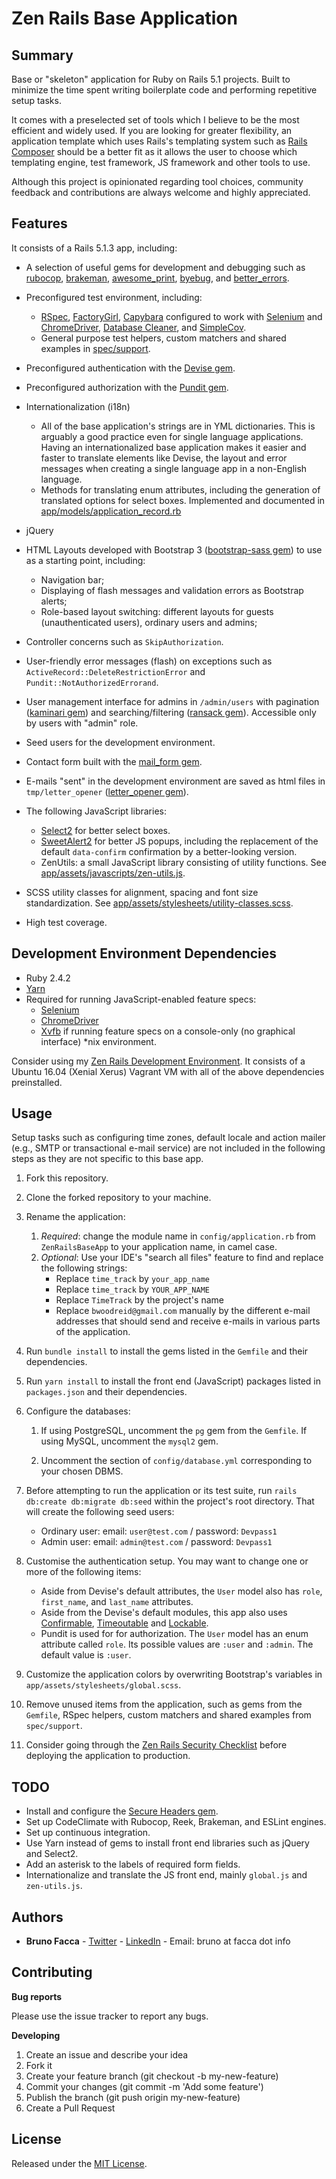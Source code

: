 # Zen Rails Base Application

## Summary
Base or "skeleton" application for Ruby on Rails 5.1 projects. Built to 
minimize the time spent writing boilerplate code and performing repetitive 
setup tasks. 

It comes with a preselected set of tools which I believe to be the most
efficient and widely used. If you are looking for greater flexibility, an
application template which uses Rails's templating system such as [Rails
Composer](http://www.railscomposer.com/) should be a better fit as it allows
the user to choose which templating engine, test framework, JS framework and
other tools to use.

Although this project is opinionated regarding tool choices, community 
feedback and contributions are always welcome and highly appreciated.

## Features
It consists of a Rails 5.1.3 app, including:
- A selection of useful gems for development and debugging such as
[rubocop](https://github.com/bbatsov/rubocop),
[brakeman](https://github.com/presidentbeef/brakeman),
[awesome_print](https://github.com/awesome-print/awesome_print),
[byebug](https://github.com/deivid-rodriguez/byebug), and
[better_errors](https://github.com/charliesome/better_errors).
- Preconfigured test environment, including:
    - [RSpec](http://rspec.info),
    [FactoryGirl](https://github.com/thoughtbot/factory_girl),
    [Capybara](https://github.com/teamcapybara/capybara) configured to work with
    [Selenium](http://www.seleniumhq.org/projects/webdriver/) and
    [ChromeDriver](https://sites.google.com/a/chromium.org/chromedriver/),
    [Database Cleaner](https://github.com/DatabaseCleaner/database_cleaner),
    and [SimpleCov](https://github.com/colszowka/simplecov).
    - General purpose test helpers, custom matchers and shared examples in
    [spec/support](https://github.com/brunofacca/zen-rails-base-app/tree/master/spec/support).
    
- Preconfigured authentication with the [Devise
gem](https://github.com/plataformatec/devise).
- Preconfigured authorization with the [Pundit
gem](https://github.com/elabs/pundit).
- Internationalization (i18n)
  - All of the base application's strings are in YML dictionaries. This is
  arguably a good practice even for single language applications. Having an
  internationalized base application makes it easier and faster to translate
  elements like Devise, the layout and error messages when creating a single
  language app in a non-English language.
  - Methods for translating enum attributes, including the generation of
  translated options for select boxes. Implemented and documented in
  [app/models/application_record.rb](https://github.com/brunofacca/zen-rails-base-app/blob/master/app/models/application_record.rb)
- jQuery
- HTML Layouts developed with Bootstrap 3 ([bootstrap-sass
gem](https://github.com/twbs/bootstrap-sass)) to use as a starting point,
including:
    - Navigation bar;
    - Displaying of flash messages and validation errors as Bootstrap alerts;
    - Role-based layout switching: different layouts for guests 
    (unauthenticated users), ordinary users and admins;
- Controller concerns such as `SkipAuthorization`.
- User-friendly error messages (flash) on exceptions such as 
`ActiveRecord::DeleteRestrictionError` and `Pundit::NotAuthorizedErrorand`.
- User management interface for admins in `/admin/users` with pagination
([kaminari gem](https://github.com/kaminari/kaminari)) and searching/filtering 
([ransack
gem](https://github.com/activerecord-hackery/ransack)). Accessible only by 
users with "admin" role. 
- Seed users for the development environment.
- Contact form built with the [mail_form
gem](https://github.com/plataformatec/mail_form).
- E-mails "sent" in the development environment are saved as html files in
`tmp/letter_opener` ([letter_opener
gem](https://github.com/ryanb/letter_opener)).
- The following JavaScript libraries:
  - [Select2](https://github.com/select2/select2) for better select boxes.
  - [SweetAlert2](https://github.com/limonte/sweetalert2) for better JS popups,
  including the replacement of the default `data-confirm` confirmation by a
  better-looking version.
  - ZenUtils: a small JavaScript library consisting of utility functions. See
  [app/assets/javascripts/zen-utils.js](https://github.com/brunofacca/zen-rails-base-app/blob/master/app/assets/javascripts/zen-utils.js).  
- SCSS utility classes for alignment, spacing and font size standardization. See
[app/assets/stylesheets/utility-classes.scss](https://github.com/brunofacca/zen-rails-base-app/blob/master/app/assets/stylesheets/utility-classes.scss).
- High test coverage.

## Development Environment Dependencies
- Ruby 2.4.2
- [Yarn](https://yarnpkg.com/en/docs/install)
- Required for running JavaScript-enabled feature specs:
    - [Selenium](http://www.seleniumhq.org/projects/webdriver/)
    - [ChromeDriver](https://sites.google.com/a/chromium.org/chromedriver/)
    - [Xvfb](https://www.x.org/archive/X11R7.6/doc/man/man1/Xvfb.1.xhtml) if
    running feature specs on a console-only (no graphical interface) *nix
    environment.

Consider using my [Zen Rails Development
Environment](https://github.com/brunofacca/rails-development-environment). It
 consists of a Ubuntu 16.04 (Xenial Xerus) Vagrant VM with all of the 
 above dependencies preinstalled.

## Usage
Setup tasks such as configuring  time zones, default locale and action mailer
(e.g., SMTP or transactional e-mail service) are not included in the following
steps as they are not specific to this base app.

1. Fork this repository.
2. Clone the forked repository to your machine.
3. Rename the application: 
    1. *Required*: change the module name in `config/application.rb` 
from `ZenRailsBaseApp` to your application name, in camel case.
    2. *Optional*: Use your IDE's "search all files" feature to find and 
    replace the following strings:
        - Replace `time_track` by `your_app_name` 
        - Replace `time_track` by `YOUR_APP_NAME`
        - Replace `TimeTrack` by the project's name
        - Replace `bwoodreid@gmail.com`  manually by the different e-mail addresses
        that should send and receive e-mails in various parts of the 
        application.
4. Run `bundle install` to install the gems listed in the `Gemfile` and their 
dependencies.
5. Run `yarn install` to install the front end (JavaScript) packages listed 
in `packages.json` and their dependencies.
6. Configure the databases:
 
    1. If using PostgreSQL, uncomment the `pg` gem from the `Gemfile`. If 
    using MySQL, uncomment the `mysql2` gem.

    2. Uncomment the section of `config/database.yml` corresponding to your 
    chosen DBMS.
  
7. Before attempting to run the application or its test suite, run `rails 
db:create db:migrate db:seed` within the project's root directory. That will 
create the following seed users:
    - Ordinary user: email: `user@test.com` / password: `Devpass1`
    - Admin user: email: `admin@test.com` / password: `Devpass1`
8. Customise the authentication setup. You may want to change one or more of 
the following items: 
    - Aside from Devise's default attributes,
    the `User` model also has `role`, `first_name`, and `last_name` attributes. 
    - Aside from the Devise's default modules, this app also uses
    [Confirmable](http://www.rubydoc.info/github/plataformatec/devise/Devise/Models/Confirmable),
    [Timeoutable](http://www.rubydoc.info/github/plataformatec/devise/Devise/Models/Timeoutable)
    and
    [Lockable](http://www.rubydoc.info/github/plataformatec/devise/Devise/Models/Lockable).
    - Pundit is used for for authorization. The `User` model has an enum
    attribute called `role`. Its possible values are `:user` and `:admin`. The
    default value is `:user`.
9. Customize the application colors by overwriting Bootstrap's variables in 
`app/assets/stylesheets/global.scss`.
10. Remove unused items from the application, such as gems from the `Gemfile`, 
RSpec helpers, custom matchers and shared examples from `spec/support`. 
11. Consider going through the [Zen Rails Security
Checklist](https://github.com/brunofacca/zen-rails-security-checklist) before
deploying the application to production.

## TODO
- Install and configure the [Secure Headers
gem](https://github.com/twitter/secureheaders).
- Set up CodeClimate with Rubocop, Reek, Brakeman, and ESLint engines.
- Set up continuous integration.
- Use Yarn instead of gems to install front end libraries such as jQuery and 
Select2.
- Add an asterisk to the labels of required form fields.
- Internationalize and translate the JS front end, mainly `global.js` and 
`zen-utils.js`.

## Authors

- **Bruno Facca** - [Twitter](https://twitter.com/bruno_facca) - 
[LinkedIn](https://www.linkedin.com/in/brunofacca/) - Email: bruno at facca 
dot info

## Contributing

**Bug reports**

Please use the issue tracker to report any bugs.

**Developing**

1. Create an issue and describe your idea
2. Fork it
3. Create your feature branch (git checkout -b my-new-feature)
4. Commit your changes (git commit -m 'Add some feature')
5. Publish the branch (git push origin my-new-feature)
6. Create a Pull Request

## License

Released under the [MIT License](https://opensource.org/licenses/MIT).
